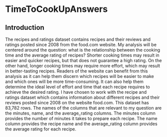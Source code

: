 # TimeToCookUpAnswers
## Introduction
The recipes and ratings dataset contains recipes and their reviews and ratings posted since 2008 from the food.com website. My analysis will be centered around the question: what is the relationship between the cooking time and the average rating of recipes? Shorter cooking times may result in easier and quicker recipes, but that does not guarantee a high rating. On the other hand, longer cooking times may require more effort, which may result in better-tasting recipes. Readers of the website can benefit from this analysis as it can help them discern which recipes will be easier to make and which ones will be more time-consuming. It can also help them determine the ideal level of effort and time that each recipe requires to achieve the desired rating. 
I have chosen to work with the recipe and ratings dataset which contains information about different recipes and their reviews posted since 2008 on the website food.com. This dataset has 83,782 rows. The names of the columns that are relevant to my question are the minutes, name, and the average_rating columns. The minutes column provides the number of minutes it takes to prepare each recipe. The name column provides the recipe name and the average_rating column provides the average rating for each recipe.
